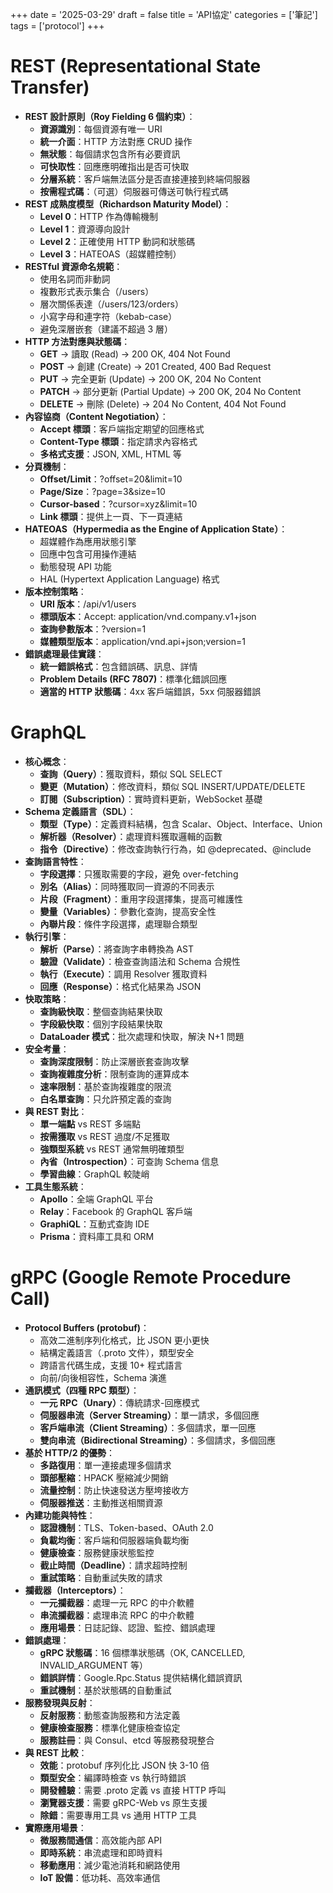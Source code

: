 +++
date = '2025-03-29'
draft = false
title = 'API協定'
categories = ['筆記']
tags = ['protocol']
+++

# REST (Representational State Transfer) 

- **REST 設計原則（Roy Fielding 6 個約束）**：
  * **資源識別**：每個資源有唯一 URI
  * **統一介面**：HTTP 方法對應 CRUD 操作
  * **無狀態**：每個請求包含所有必要資訊
  * **可快取性**：回應應明確指出是否可快取
  * **分層系統**：客戶端無法區分是否直接連接到終端伺服器
  * **按需程式碼**：（可選）伺服器可傳送可執行程式碼
- **REST 成熟度模型（Richardson Maturity Model）**：
  * **Level 0**：HTTP 作為傳輸機制
  * **Level 1**：資源導向設計
  * **Level 2**：正確使用 HTTP 動詞和狀態碼
  * **Level 3**：HATEOAS（超媒體控制）
- **RESTful 資源命名規範**：
  * 使用名詞而非動詞
  * 複數形式表示集合（/users）
  * 層次關係表達（/users/123/orders）
  * 小寫字母和連字符（kebab-case）
  * 避免深層嵌套（建議不超過 3 層）
- **HTTP 方法對應與狀態碼**：
  * **GET** → 讀取 (Read) → 200 OK, 404 Not Found
  * **POST** → 創建 (Create) → 201 Created, 400 Bad Request
  * **PUT** → 完全更新 (Update) → 200 OK, 204 No Content
  * **PATCH** → 部分更新 (Partial Update) → 200 OK, 204 No Content
  * **DELETE** → 刪除 (Delete) → 204 No Content, 404 Not Found
- **內容協商（Content Negotiation）**：
  * **Accept 標頭**：客戶端指定期望的回應格式
  * **Content-Type 標頭**：指定請求內容格式
  * **多格式支援**：JSON, XML, HTML 等
- **分頁機制**：
  * **Offset/Limit**：?offset=20&limit=10
  * **Page/Size**：?page=3&size=10
  * **Cursor-based**：?cursor=xyz&limit=10
  * **Link 標頭**：提供上一頁、下一頁連結
- **HATEOAS（Hypermedia as the Engine of Application State）**：
  * 超媒體作為應用狀態引擎
  * 回應中包含可用操作連結
  * 動態發現 API 功能
  * HAL (Hypertext Application Language) 格式
- **版本控制策略**：
  * **URI 版本**：/api/v1/users
  * **標頭版本**：Accept: application/vnd.company.v1+json
  * **查詢參數版本**：?version=1
  * **媒體類型版本**：application/vnd.api+json;version=1
- **錯誤處理最佳實踐**：
  * **統一錯誤格式**：包含錯誤碼、訊息、詳情
  * **Problem Details (RFC 7807)**：標準化錯誤回應
  * **適當的 HTTP 狀態碼**：4xx 客戶端錯誤，5xx 伺服器錯誤

# GraphQL 

- **核心概念**：
  * **查詢（Query）**：獲取資料，類似 SQL SELECT
  * **變更（Mutation）**：修改資料，類似 SQL INSERT/UPDATE/DELETE
  * **訂閱（Subscription）**：實時資料更新，WebSocket 基礎
- **Schema 定義語言（SDL）**：
  * **類型（Type）**：定義資料結構，包含 Scalar、Object、Interface、Union
  * **解析器（Resolver）**：處理資料獲取邏輯的函數
  * **指令（Directive）**：修改查詢執行行為，如 @deprecated、@include
- **查詢語言特性**：
  * **字段選擇**：只獲取需要的字段，避免 over-fetching
  * **別名（Alias）**：同時獲取同一資源的不同表示
  * **片段（Fragment）**：重用字段選擇集，提高可維護性
  * **變量（Variables）**：參數化查詢，提高安全性
  * **內聯片段**：條件字段選擇，處理聯合類型
- **執行引擎**：
  * **解析（Parse）**：將查詢字串轉換為 AST
  * **驗證（Validate）**：檢查查詢語法和 Schema 合規性
  * **執行（Execute）**：調用 Resolver 獲取資料
  * **回應（Response）**：格式化結果為 JSON
- **快取策略**：
  * **查詢級快取**：整個查詢結果快取
  * **字段級快取**：個別字段結果快取
  * **DataLoader 模式**：批次處理和快取，解決 N+1 問題
- **安全考量**：
  * **查詢深度限制**：防止深層嵌套查詢攻擊
  * **查詢複雜度分析**：限制查詢的運算成本
  * **速率限制**：基於查詢複雜度的限流
  * **白名單查詢**：只允許預定義的查詢
- **與 REST 對比**：
  * **單一端點** vs REST 多端點
  * **按需獲取** vs REST 過度/不足獲取
  * **強類型系統** vs REST 通常無明確類型
  * **內省（Introspection）**：可查詢 Schema 信息
  * **學習曲線**：GraphQL 較陡峭
- **工具生態系統**：
  * **Apollo**：全端 GraphQL 平台
  * **Relay**：Facebook 的 GraphQL 客戶端
  * **GraphiQL**：互動式查詢 IDE
  * **Prisma**：資料庫工具和 ORM

# gRPC (Google Remote Procedure Call) 

- **Protocol Buffers (protobuf)**：
  * 高效二進制序列化格式，比 JSON 更小更快
  * 結構定義語言（.proto 文件），類型安全
  * 跨語言代碼生成，支援 10+ 程式語言
  * 向前/向後相容性，Schema 演進
- **通訊模式（四種 RPC 類型）**：
  * **一元 RPC（Unary）**：傳統請求-回應模式
  * **伺服器串流（Server Streaming）**：單一請求，多個回應
  * **客戶端串流（Client Streaming）**：多個請求，單一回應
  * **雙向串流（Bidirectional Streaming）**：多個請求，多個回應
- **基於 HTTP/2 的優勢**：
  * **多路復用**：單一連接處理多個請求
  * **頭部壓縮**：HPACK 壓縮減少開銷
  * **流量控制**：防止快速發送方壓垮接收方
  * **伺服器推送**：主動推送相關資源
- **內建功能與特性**：
  * **認證機制**：TLS、Token-based、OAuth 2.0
  * **負載均衡**：客戶端和伺服器端負載均衡
  * **健康檢查**：服務健康狀態監控
  * **截止時間（Deadline）**：請求超時控制
  * **重試策略**：自動重試失敗的請求
- **攔截器（Interceptors）**：
  * **一元攔截器**：處理一元 RPC 的中介軟體
  * **串流攔截器**：處理串流 RPC 的中介軟體
  * **應用場景**：日誌記錄、認證、監控、錯誤處理
- **錯誤處理**：
  * **gRPC 狀態碼**：16 個標準狀態碼（OK, CANCELLED, INVALID_ARGUMENT 等）
  * **錯誤詳情**：Google.Rpc.Status 提供結構化錯誤資訊
  * **重試機制**：基於狀態碼的自動重試
- **服務發現與反射**：
  * **反射服務**：動態查詢服務和方法定義
  * **健康檢查服務**：標準化健康檢查協定
  * **服務註冊**：與 Consul、etcd 等服務發現整合
- **與 REST 比較**：
  * **效能**：protobuf 序列化比 JSON 快 3-10 倍
  * **類型安全**：編譯時檢查 vs 執行時錯誤
  * **開發體驗**：需要 .proto 定義 vs 直接 HTTP 呼叫
  * **瀏覽器支援**：需要 gRPC-Web vs 原生支援
  * **除錯**：需要專用工具 vs 通用 HTTP 工具
- **實際應用場景**：
  * **微服務間通信**：高效能內部 API
  * **即時系統**：串流處理和即時資料
  * **移動應用**：減少電池消耗和網路使用
  * **IoT 設備**：低功耗、高效率通信